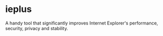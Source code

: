 ieplus
======

A handy tool that significantly improves Internet Explorer's performance, security, privacy and stability.
